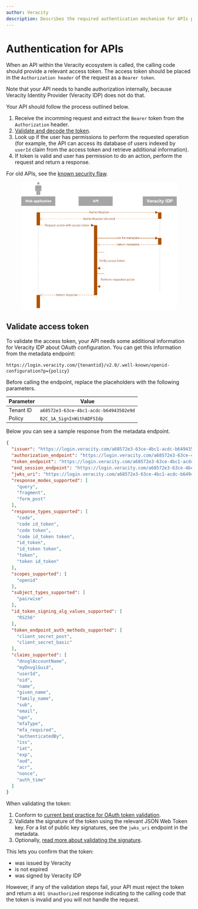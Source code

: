 ```yaml
---
author: Veracity
description: Describes the required authentication mechanism for APIs provided with a bearer token
---
```


# Authentication for APIs

When an API within the Veracity ecosystem is called, the calling code should provide a relevant access token. The access token should be placed in the `Authorization header` of the request as a `Bearer token`.

Note that your API needs to handle authorization internally, because Veracity Identity Provider (Veracity IDP) does not do that.

Your API should follow the process outlined below.
1. Receive the incomming request and extract the `Bearer` token from the `Authorization` header.
2. [Validate and decode the token](#validate-access-token).
3. Look up if the user has permissions to perform the requested operation (for example, the API can access its database of users indexed by `userId` claim from the access token and retrieve additional information).
4. If token is valid and user has permission to do an action, perform the request and return a response.

For old APIs, see the [known security flaw](../whatsnew.md#api-security-flaw).

<figure>
	<img src="../assets/api-verification-sequence.png"/>
</figure>

## Validate access token
To validate the access token, your API needs some additional information for Veracity IDP about OAuth configuration. You can get this information from the metadata endpoint:

```
https://login.veracity.com/{tenantid}/v2.0/.well-known/openid-configuration?p={policy}
```

Before calling the endpoint, replace the placeholders with the following parameters.

Parameter|Value
-|-
Tenant ID|`a68572e3-63ce-4bc1-acdc-b64943502e9d`
Policy|`B2C_1A_SignInWithADFSIdp`

Below you can see a sample response from the metadata endpoint.


```json
{
  "issuer": "https://login.veracity.com/a68572e3-63ce-4bc1-acdc-b64943502e9d/v2.0/",
  "authorization_endpoint": "https://login.veracity.com/a68572e3-63ce-4bc1-acdc-b64943502e9d/oauth2/v2.0/authorize?p=b2c_1a_signinwithadfsidp",
  "token_endpoint": "https://login.veracity.com/a68572e3-63ce-4bc1-acdc-b64943502e9d/oauth2/v2.0/token?p=b2c_1a_signinwithadfsidp",
  "end_session_endpoint": "https://login.veracity.com/a68572e3-63ce-4bc1-acdc-b64943502e9d/oauth2/v2.0/logout?p=b2c_1a_signinwithadfsidp",
  "jwks_uri": "https://login.veracity.com/a68572e3-63ce-4bc1-acdc-b64943502e9d/discovery/v2.0/keys?p=b2c_1a_signinwithadfsidp",
  "response_modes_supported": [
    "query",
    "fragment",
    "form_post"
  ],
  "response_types_supported": [
    "code",
    "code id_token",
    "code token",
    "code id_token token",
    "id_token",
    "id_token token",
    "token",
    "token id_token"
  ],
  "scopes_supported": [
    "openid"
  ],
  "subject_types_supported": [
    "pairwise"
  ],
  "id_token_signing_alg_values_supported": [
    "RS256"
  ],
  "token_endpoint_auth_methods_supported": [
    "client_secret_post",
    "client_secret_basic"
  ],
  "claims_supported": [
    "dnvglAccountName",
    "myDnvglGuid",
    "userId",
    "oid",
    "name",
    "given_name",
    "family_name",
    "sub",
    "email",
    "upn",
    "mfaType",
    "mfa_required",
    "authenticatedBy",
    "iss",
    "iat",
    "exp",
    "aud",
    "acr",
    "nonce",
    "auth_time"
  ]
}
```

When validating the token:
1. Conform to [current best practice for OAuth token validation](https://auth0.com/docs/tokens/guides/access-token/validate-access-token#json-web-token-jwt-access-tokens).
2. Validate the signature of the token using the relevant JSON Web Token key. For a list of public key signatures, see the `jwks_uri` endpoint in the metadata.
3. Optionally, [read more about validating the signature](https://learn.microsoft.com/en-us/azure/active-directory/develop/access-tokens#validating-the-signature).

This lets you confirm that the token:
* was issued by Veracity
* is not expired
* was signed by Veracity IDP

However, if any of the validation steps fail, your API must reject the token and return a `401 Unauthorized` response indicating to the calling code that the token is invalid and you will not handle the request.

